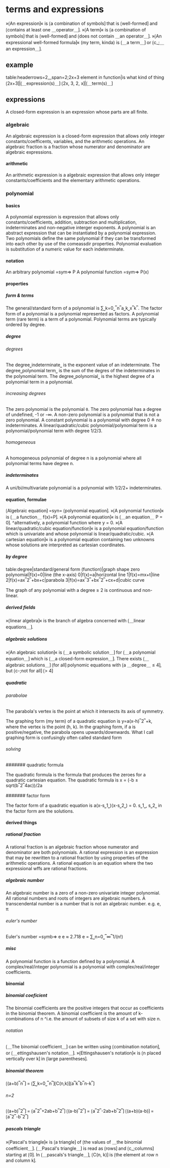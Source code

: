 
# terms and expressions

»⟮An expression⟯« is ⟮a combination of symbols⟯ that is ⟮well-formed⟯ and ⟮contains at least one ＿operator＿⟯.
»⟮A term⟯« is ⟮a combination of symbols⟯ that is ⟮well-formed⟯ and ⟮does not contain ＿an operator＿⟯.
»⟮An expressional well-formed formula⟯« (my term, kinda) is ⟮＿a term＿⟯ or ⟮c_;＿an expression＿⟯.

## example

table:headerrows=2,,,span=2;2x+3
element in function|is what kind of thing
⟮2x+3⟯|⟮＿expression(s)＿⟯
⟮2x, 3, 2, x⟯|⟮＿term(s)＿⟯

## expressions

A closed-form expression is an expression whose parts are all finite.

### algebraic

An algebraic expression is a closed-form expression that allows only integer constants/coefficents, variables, and the arithmetic operations.
An algebraic fraction is a fraction whose numerator and denominator are algebraic expressions.

#### arithmetic

An arithmetic expression is a algebraic expression that allows only integer constants/coefficients and the elementary arithmetic operations.

### polynomial

#### basics

A polynomial expression is expression that allows only constants/coefficients, addition, subtraction and multiplication, indeterminates and non-negative interger exponents.
A polynomial is an abstract expression that can be instantiated by a polynomial expression.
Two polynomials define the same polynomial if they can be transformed into each other by use of the comeassdir properties.
Polynomial evaluation is substitution of a numeric value for each indeterminate.

#### notation

An arbitrary polynomial =sym=&gt; P
A polynomial function =sym=&gt; P(x)

#### properties

##### form &amp; terms

The general/standard form of a polynomial is ∑⎵k=0⎵⎴n⎴a⎵k⎵x⎴k⎴.
The factor form of a polynomial is a polynomial represented as factors.
A polynomial term (rare term) is a term of a polynomial.
Polynomial terms are typically ordered by degree.

##### degree

###### degrees

The degree⎵indeterminate⎵ is the exponent value of an indeterminate.
The degree⎵polynomial term⎵ is the sum of the degres of the indeterminates in the polynomial term.
The degree⎵polynomial⎵ is the highest degree of a polynomial term in a polynomial.

###### increasing degrees

The zero polynomial is the polynomial `0`.
The zero polynomial has a degree of undefined, -1 or -∞.
A non-zero polynomial is a polynomial that is not a zero polynomial.
A constant polynomial is a polynomial with degree 0 ≙ no indeterminates.
A linear/quadratic/cubic polynomial/polynomial term is a polynomial/polynomial term with degree 1/2/3.

###### homogeneous

A homogeneous polynomial of degree n is a polynomial where all polynomial terms have degree n.

##### indeterminates

A uni/bi/multivariate polynomial is a polynomial with 1/2/2+ indeterminates.

#### equation, formulae

⟮Algebraic equation⟯ =syn= ⟮polynomial equation⟯.
»⟮A polynomial function⟯« is ⟮＿a function＿ f(x)=P⟯.
»⟮A polynomial equation⟯« is ⟮＿an equation＿ P = 0⟯.
^alternatively, a polynomial function where y = 0.
»⟮A linear/quadratic/cubic equation/function⟯« is a polynomial equation/function which is univariate and whose polynomial is linear/quadratic/cubic.
»⟮A cartesian equation⟯« is a polynomial equation containing two unknowns whose solutions are interpreted as cartesian coordinates.

##### by degree

table:degree|standard/general form (function)|graph shape
zero polynomial|f(x)=0|line (the x-axis)
0|f(x)=a|horizontal line
1|f(x)=mx+t|line
2|f(x)=ax⎴2⎴+bx+c|parabola
3|f(x)=ax⎴3⎴+bx⎴2⎴+cx+d|cubic curve


The graph of any polynomial with a degree ≥ 2 is continuous and non-linear.

##### derived fields

»⟮linear algebra⟯« is the branch of algebra concerned with ⟮＿linear equations＿⟯.

##### algebraic solutions

»⟮An algebraic solution⟯« is ⟮＿a symbolic solution＿⟯ for ⟮＿a polynomial equation＿⟯ which is ⟮＿a closed-form expression＿⟯.
There exists ⟮＿algebraic solutions＿⟯ ⟮for all⟯ polynomic equations with ⟮a ＿degree＿ ≤ 4⟯, but ⟮c-;not for all⟯ ⟮&gt; 4⟯

##### quadratic

###### parabolae

The parabola's vertex is the point at which it intersects its axis of symmetry.

The graphing form (my term) of a quadratic equation is y=a(x-h)⎴2⎴+k, where the vertex is the point (h, k).
In the graphing form, if a is positive/negative, the parabola opens upwards/downwards.
What I call graphing form is confusingly often called standard form

###### solving

####### quadratic formula

The quadratic formula is the formula that produces the zeroes for a quadratic cartesian equation.
The quadratic formula is x = (-b ± sqrt(b⎴2⎴4ac))/2a

####### factor form

The factor form of a quadratic equation is a(x-s⎵1⎵)(x-s⎵2⎵) = 0.
s⎵1⎵, s⎵2⎵ in the factor form are the solutions.

#### derived things

##### rational fraction

A rational fraction is an algebraic fraction whose numerator and denominator are both polynomials.
A rational expression is an expression that may be rewritten to a rational fraction by using properties of the arithmetic operations.
A rational equation is an equation where the two expressional wffs are rational fractions.

##### algebraic number

An algebraic number is a zero of a non-zero univariate integer polynomial.
All rational numbers and roots of integers are algebraic numbers.
A transcendental number is a number that is not an algebraic number.
e.g. e, π

###### euler's number

Euler's number =symb=&gt; e
e ≈ 2.718
e = ∑⎵n=0⎵⎴∞⎴1/(n!)

##### misc

A polynomial function is a function defined by a polynomial.
A complex/real/integer polynomial is a polynomial with complex/real/integer coefficients.

#### binomial

##### binomial coeficient

The binomial coefficients are the positive integers that occur as coefficients in the binomial theorem.
A binomial coefficient is the amount of k-combinations of n
^i.e. the amount of subsets of size k of a set with size n.

###### notation

⟮＿The binomial coefficient＿⟯ can be written using ⟮combination notation⟯, or ⟮＿ettingshausen's notation＿⟯.
»⟮Ettingshausen's notation⟯« is ⟮n placed vertically over k⟯ in ⟮large parentheses⟯.

##### binomial theorem

⟮(a+b)⎴n⎴⟯ = ⟮∑⎵k=0⎵⎴n⎴⟯⟮C(n,k)⟯⟮a⎴k⎴b⎴n-k⎴⟯

###### n=2

⟮(a+b)⎴2⎴⟯ = ⟮a⎴2⎴+2ab+b⎴2⎴⟯
⟮(a-b)⎴2⎴⟯ = ⟮a⎴2⎴-2ab+b⎴2⎴⟯
⟮(a+b)(a-b)⟯ = ⟮a⎴2⎴-b⎴2⎴⟯

##### pascals triangle

»⟮Pascal's triangle⟯« is ⟮a triangle⟯ of ⟮the values of ＿the binomial coefficient＿⟯.
⟮＿Pascal's triangle＿⟯ is read as ⟮rows⟯ and ⟮c_;columns⟯ starting at ⟮0⟯.
In ⟮＿pascals's triangle＿⟯, ⟮C(n, k)⟯ is ⟮the element at row n and column k⟯.
